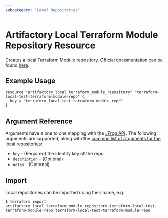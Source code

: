 ```yaml
---
subcategory: "Local Repositories"
---
```

# Artifactory Local Terraform Module Repository Resource

Creates a local Terraform Module repository.
Official documentation can be found [here](https://www.jfrog.com/confluence/display/JFROG/Terraform+Repositories).

## Example Usage

```hcl
resource "artifactory_local_terraform_module_repository" "terraform-local-test-terraform-module-repo" {
  key = "terraform-local-test-terraform-module-repo"
}
```

## Argument Reference

Arguments have a one to one mapping with the [JFrog API](https://www.jfrog.com/confluence/display/RTF/Repository+Configuration+JSON).
The following arguments are supported, along with the [common list of arguments for the local repositories](local.md):

* `key` - (Required) the identity key of the repo.
* `description` - (Optional)
* `notes` - (Optional)

## Import

Local repositories can be imported using their name, e.g.
```
$ terraform import artifactory_local_terraform_module_repository.terraform-local-test-terraform-module-repo terraform-local-test-terraform-module-repo
```
